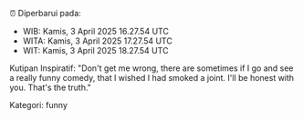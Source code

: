 ⏰ Diperbarui pada:
- WIB: Kamis, 3 April 2025 16.27.54 UTC
- WITA: Kamis, 3 April 2025 17.27.54 UTC
- WIT: Kamis, 3 April 2025 18.27.54 UTC

Kutipan Inspiratif:
"Don't get me wrong, there are sometimes if I go and see a really funny comedy, that I wished I had smoked a joint. I'll be honest with you. That's the truth."


Kategori: funny

